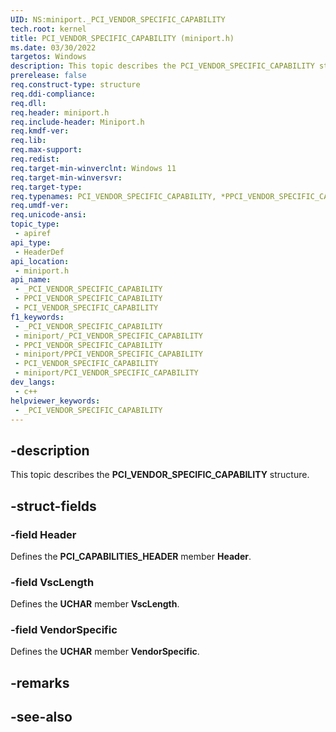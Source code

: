 ```yaml
---
UID: NS:miniport._PCI_VENDOR_SPECIFIC_CAPABILITY
tech.root: kernel
title: PCI_VENDOR_SPECIFIC_CAPABILITY (miniport.h)
ms.date: 03/30/2022
targetos: Windows
description: This topic describes the PCI_VENDOR_SPECIFIC_CAPABILITY structure.
prerelease: false
req.construct-type: structure
req.ddi-compliance: 
req.dll: 
req.header: miniport.h
req.include-header: Miniport.h
req.kmdf-ver: 
req.lib: 
req.max-support: 
req.redist: 
req.target-min-winverclnt: Windows 11
req.target-min-winversvr: 
req.target-type: 
req.typenames: PCI_VENDOR_SPECIFIC_CAPABILITY, *PPCI_VENDOR_SPECIFIC_CAPABILITY
req.umdf-ver: 
req.unicode-ansi: 
topic_type:
 - apiref
api_type:
 - HeaderDef
api_location:
 - miniport.h
api_name:
 - _PCI_VENDOR_SPECIFIC_CAPABILITY
 - PPCI_VENDOR_SPECIFIC_CAPABILITY
 - PCI_VENDOR_SPECIFIC_CAPABILITY
f1_keywords:
 - _PCI_VENDOR_SPECIFIC_CAPABILITY
 - miniport/_PCI_VENDOR_SPECIFIC_CAPABILITY
 - PPCI_VENDOR_SPECIFIC_CAPABILITY
 - miniport/PPCI_VENDOR_SPECIFIC_CAPABILITY
 - PCI_VENDOR_SPECIFIC_CAPABILITY
 - miniport/PCI_VENDOR_SPECIFIC_CAPABILITY
dev_langs:
 - c++
helpviewer_keywords:
 - _PCI_VENDOR_SPECIFIC_CAPABILITY
---
```


## -description

This topic describes the **PCI_VENDOR_SPECIFIC_CAPABILITY** structure.

## -struct-fields

### -field Header

Defines the **PCI_CAPABILITIES_HEADER** member **Header**.

### -field VscLength

Defines the **UCHAR** member **VscLength**.

### -field VendorSpecific

Defines the **UCHAR** member **VendorSpecific**.

## -remarks

## -see-also
